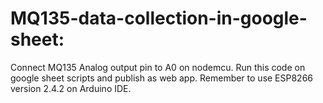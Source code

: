 # MQ135-data-collection-in-google-sheet:

Connect MQ135 Analog output pin to A0 on nodemcu. Run this code on google sheet scripts and publish as web app. Remember to use ESP8266 version 2.4.2 on Arduino IDE.
